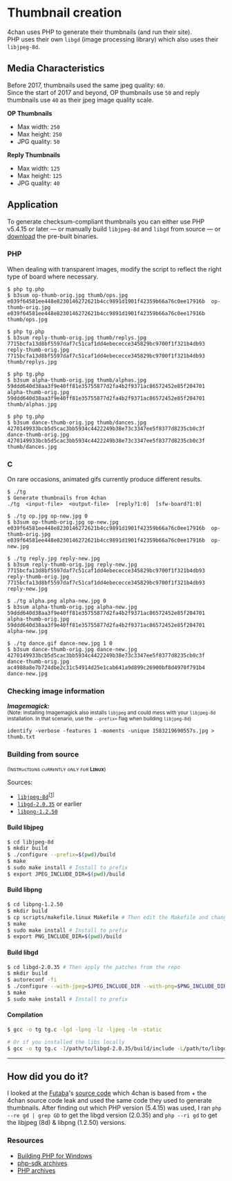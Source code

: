# Thumbnail creation

4chan uses PHP to generate their thumbnails (and run their site).  
PHP uses their own `libgd` (image processing library) which also uses their `libjpeg-8d`.  

## Media Characteristics
Before 2017, thumbnails used the same jpeg quality: `60`.  
Since the start of 2017 and beyond, OP thumbnails use `50` and reply thumbnails use `40` as their jpeg image quality scale.  

**OP Thumbnails**
* Max width: `250`
* Max height: `250`
* JPG quality: `50`

**Reply Thumbnails**
* Max width: `125`
* Max height: `125`
* JPG quality: `40`

## Application

To generate checksum-compliant thumbnails you can either use PHP v5.4.15 or later — or manually build `libjpeg-8d` and `libgd` from source — or [download](https://github.com/shiimizu/thumb-gen/releases/latest) the pre-built binaries.  

### PHP
When dealing with transparent images, modify the script to reflect the right type of board where necessary.   
```console
$ php tg.php
$ b3sum op-thumb-orig.jpg thumb/ops.jpg
e039f64581ee448e8230146272621b4cc9891d1901f42359b66a76c0ee17916b  op-thumb-orig.jpg
e039f64581ee448e8230146272621b4cc9891d1901f42359b66a76c0ee17916b  thumb/ops.jpg

$ php tg.php
$ b3sum reply-thumb-orig.jpg thumb/replys.jpg
7715bcfa13d8bf5597daf7c51caf1dd4ebececce345829bc9700f1f321b4db93  reply-thumb-orig.jpg
7715bcfa13d8bf5597daf7c51caf1dd4ebececce345829bc9700f1f321b4db93  thumb/replys.jpg

$ php tg.php
$ b3sum alpha-thumb-orig.jpg thumb/alphas.jpg
59ddd640d38aa3f9e40ff81e35755877d2fa4b2f9371ac86572452e85f204701  alpha-thumb-orig.jpg
59ddd640d38aa3f9e40ff81e35755877d2fa4b2f9371ac86572452e85f204701  thumb/alphas.jpg

$ php tg.php
$ b3sum dance-thumb-orig.jpg thumb/dances.jpg
4270149933bcb5d5cac3bb5934c4422249b38e73c3347ee5f8377d8235cb0c3f dance-thumb-orig.jpg
4270149933bcb5d5cac3bb5934c4422249b38e73c3347ee5f8377d8235cb0c3f thumb/dances.jpg
```

### C  
On rare occasions, animated gifs currently produce different results.  
```console
$ ./tg
$ Generate thumbnails from 4chan
./tg  <input-file>  <output-file>  [reply?1:0]  [sfw-board?1:0]

$ ./tg op.jpg op-new.jpg 0
$ b3sum op-thumb-orig.jpg op-new.jpg
e039f64581ee448e8230146272621b4cc9891d1901f42359b66a76c0ee17916b  op-thumb-orig.jpg
e039f64581ee448e8230146272621b4cc9891d1901f42359b66a76c0ee17916b  op-new.jpg

$ ./tg reply.jpg reply-new.jpg
$ b3sum reply-thumb-orig.jpg reply-new.jpg
7715bcfa13d8bf5597daf7c51caf1dd4ebececce345829bc9700f1f321b4db93  reply-thumb-orig.jpg
7715bcfa13d8bf5597daf7c51caf1dd4ebececce345829bc9700f1f321b4db93  reply-new.jpg

$ ./tg alpha.png alpha-new.jpg 0
$ b3sum alpha-thumb-orig.jpg alpha-new.jpg
59ddd640d38aa3f9e40ff81e35755877d2fa4b2f9371ac86572452e85f204701  alpha-thumb-orig.jpg
59ddd640d38aa3f9e40ff81e35755877d2fa4b2f9371ac86572452e85f204701  alpha-new.jpg

$ ./tg dance.gif dance-new.jpg 1 0
$ b3sum dance-thumb-orig.jpg dance-new.jpg
4270149933bcb5d5cac3bb5934c4422249b38e73c3347ee5f8377d8235cb0c3f  dance-thumb-orig.jpg
ac4988a8e7b724dbe2c31c54914d25e1cab641a9d899c26900bf8d4970f791b4  dance-new.jpg
```

### Checking image information

__*Imagemagick:*__  
<sub>(Note: Installing Imagemagick also installs `libjpeg` and could mess with your `libjpeg-8d` installation. In that scenario, use the `--prefix=` flag when building `libjpeg-8d`)</sub>
```
identify -verbose -features 1 -moments -unique 1583219690557s.jpg > thumb.txt
```

### Building from source

<sup>(Iɴsᴛʀᴜᴄᴛɪᴏɴs ᴄᴜʀʀᴇɴᴛʟʏ ᴏɴʟʏ ғᴏʀ **Lɪɴᴜx**)</sup>

Sources:
* [`libjpeg-8d`](https://github.com/winlibs/libjpeg/releases/tag/libjpeg-8d)<sup>[[1](https://wiki.php.net/internals/windows/libs/libjpeg)]</sup>
* [`libgd-2.0.35`](http://repository.timesys.com/buildsources/l/libgd/libgd-2.0.35/) or earlier
* [`libpng-1.2.50`](https://github.com/winlibs/libpng/releases/tag/libpng-1.2.50)

#### Build libjpeg

```bash
$ cd libjpeg-8d
$ mkdir build
$ ./configure --prefix=$(pwd)/build
$ make
$ sudo make install # Install to prefix
$ export JPEG_INCLUDE_DIR=$(pwd)/build
```

#### Build libpng

```bash
$ cd libpng-1.2.50
$ mkdir build
$ cp scripts/makefile.linux Makefile # Then edit the Makefile and change the prefix to $(pwd)/build
$ make
$ sudo make install # Install to prefix
$ export PNG_INCLUDE_DIR=$(pwd)/build
```

#### Build libgd

```bash
$ cd libgd-2.0.35 # Then apply the patches from the repo 
$ mkdir build
$ autoreconf -fi
$ ./configure --with-jpeg=$JPEG_INCLUDE_DIR --with-png=$PNG_INCLUDE_DIR --x-includes=$PNG_INCLUDE_DIR/include --x-libraries=$PNG_INCLUDE_DIR/lib --with-xpm=no --with-x=no --with-freetype=no --with-fontconfig=no --prefix=$(pwd)/build
$ make
$ sudo make install # Install to prefix
```

#### Compilation
```bash
$ gcc -o tg tg.c -lgd -lpng -lz -ljpeg -lm -static

# Or if you installed the libs locally
$ gcc -o tg tg.c -I/path/to/libgd-2.0.35/build/include -L/path/to/libgd-2.0.35/build/lib -lgd -I/path/to/libjpeg-8d/build/include -L/path/to/libjpeg-8d/build/lib -ljpeg -I/path/to/libpng-1.2.50/build/include -L/path/to/libpng-1.2.50/build/build/ -lpng -lz -lm -static
```

--- 

## How did you do it?
I looked at the [Futaba](https://www.2chan.net)'s [source code](https://github.com/futoase/futaba-ng) which 4chan is based from + the 4chan source code leak and used the same code they used to generate thumbnails. After finding out which PHP version (5.4.15) was used, I ran `php --re gd | grep GD` to get the libgd version (2.0.35) and `php --ri gd` to get the libjpeg (8d) & libpng (1.2.50) versions.

### Resources
* [Building PHP for Windows](https://wiki.php.net/internals/windows/stepbystepbuild)
* [php-sdk archives](https://windows.php.net/downloads/php-sdk/deps/archives)
* [PHP archives](https://windows.php.net/downloads/releases/archives/)
